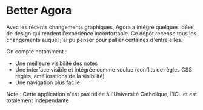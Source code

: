 # Better Agora
Avec les récents changements graphiques, Agora a intégré quelques idées de design qui rendent l'expérience inconfortable. Ce dépôt recense tous les changements auquel j'ai pu penser pour pallier certaines d'entre elles.

On compte notamment :
- Une meilleure visibilité des notes
- Une interface visible et intégrée comme voulue (conflits de règles CSS réglés, améliorations de la visibilité)
- Une navigation plus facile

Note :
Cette application n'est pas reliée à l'Université Catholique, l'ICL et est totalement indépendante